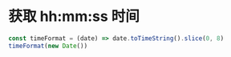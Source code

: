 <!--
 * @file:
 * @author: DontK
 * @LastEditTime: 2024-08-13 14:09:28
-->

# 获取 hh:mm:ss 时间

```js
const timeFormat = (date) => date.toTimeString().slice(0, 8)
timeFormat(new Date())
```
